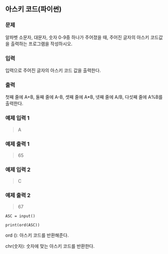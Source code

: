 ## 아스키 코드(파이썬)

### 문제
알파벳 소문자, 대문자, 숫자 0-9중 하나가 주어졌을 때, 주어진 글자의 아스키 코드값을 출력하는 프로그램을 작성하시오.


### 입력
입력으로 주어진 글자의 아스키 코드 값을 출력한다.

### 출력

첫째 줄에 A+B, 둘째 줄에 A-B, 셋째 줄에 A*B, 넷째 줄에 A/B, 다섯째 줄에 A%B를 출력한다.

### 예제 입력 1
>A



### 예제 출력 1

>65

### 예제 입력 2
>C


### 예제 출력 2
>67



```shell
ASC = input()

print(ord(ASC))
```

ord (): 아스키 코드를 반환해준다.

chr(숫자): 숫자에 맞는 아스키 코드를 반환한다.

